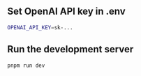 ## Set OpenAI API key in .env

```bash
OPENAI_API_KEY=sk-...
```

## Run the development server

```bash
pnpm run dev
```
